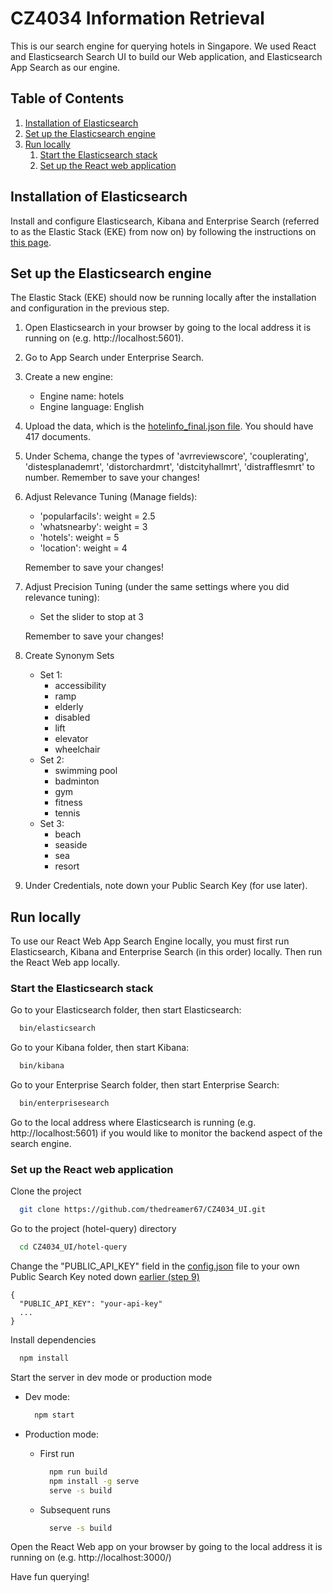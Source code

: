 # CZ4034 Information Retrieval

This is our search engine for querying hotels in Singapore. We used React and Elasticsearch Search UI to
build our Web application, and Elasticsearch App Search as our engine.

## Table of Contents

1. [Installation of Elasticsearch](#installation-of-elasticsearch)
2. [Set up the Elasticsearch engine](#set-up-the-elasticsearch-engine)
3. [Run locally](#run-locally)
    1. [Start the Elasticsearch stack](#start-the-elasticsearch-stack)
    2. [Set up the React web application](#set-up-the-react-web-application)

## Installation of Elasticsearch

Install and configure Elasticsearch, Kibana and Enterprise Search (referred to as the Elastic Stack (EKE) from now on)
by following the instructions on [this page](https://www.elastic.co/downloads/enterprise-search).

## Set up the Elasticsearch engine

The Elastic Stack (EKE) should now be running locally after the installation and configuration in the previous step.

1. Open Elasticsearch in your browser by going to the local address it is running on (e.g. http://localhost:5601).

2. Go to App Search under Enterprise Search.

3. Create a new engine:

    - Engine name: hotels
    - Engine language: English

4. Upload the data, which is the [hotelinfo_final.json file](data/hotelinfo_final.json). You should have 417 documents.

5. Under Schema, change the types of 'avrreviewscore', 'couplerating', 'distesplanademrt', 'distorchardmrt', 'distcityhallmrt', 'distrafflesmrt' to number. Remember to save your changes!

6. Adjust Relevance Tuning (Manage fields):

    - 'popularfacils': weight = 2.5
    - 'whatsnearby': weight = 3
    - 'hotels': weight = 5
    - 'location': weight = 4

    Remember to save your changes!

7. Adjust Precision Tuning (under the same settings where you did relevance tuning):

    - Set the slider to stop at 3

    Remember to save your changes!

8. Create Synonym Sets

    - Set 1:
        - accessibility
        - ramp
        - elderly
        - disabled
        - lift
        - elevator
        - wheelchair
    - Set 2:
        - swimming pool
        - badminton
        - gym
        - fitness
        - tennis
    - Set 3:
        - beach
        - seaside
        - sea
        - resort

9. Under Credentials, note down your Public Search Key (for use later).

## Run locally

To use our React Web App Search Engine locally, you must first run Elasticsearch, Kibana and Enterprise Search (in this order) locally.
Then run the React Web app locally.

### Start the Elasticsearch stack

Go to your Elasticsearch folder, then start Elasticsearch:

```bash
  bin/elasticsearch
```

Go to your Kibana folder, then start Kibana:

```bash
  bin/kibana
```

Go to your Enterprise Search folder, then start Enterprise Search:

```bash
  bin/enterprisesearch
```

Go to the local address where Elasticsearch is running (e.g. http://localhost:5601) if you would like to monitor the backend aspect of the search engine.

### Set up the React web application

Clone the project

```bash
  git clone https://github.com/thedreamer67/CZ4034_UI.git
```

Go to the project (hotel-query) directory

```bash
  cd CZ4034_UI/hotel-query
```

Change the "PUBLIC_API_KEY" field in the [config.json](hotel-query/src/config.json) file to your own Public Search Key noted down
[earlier (step 9)](#set-up-elasticsearch-engine)

```
{
  "PUBLIC_API_KEY": "your-api-key"
  ...
}
```

Install dependencies

```bash
  npm install
```

Start the server in dev mode or production mode

- Dev mode:

    ```bash
      npm start
    ```

- Production mode:

    - First run

        ```bash
          npm run build
          npm install -g serve
          serve -s build
        ```

    - Subsequent runs

        ```bash
          serve -s build
        ```

Open the React Web app on your browser by going to the local address it is running on (e.g. http://localhost:3000/)

Have fun querying!
